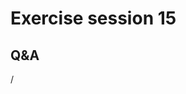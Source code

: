 # Exercise session 15

<!--
-   [On-line exercise notes](https://hackmd.io/@gmarkoma/lumi_training_ee#Omniperf ).

    [PDF backup](https://462000265.lumidata.eu/4day-20231003/files/LUMI-4day-20231003-Exercises_AMD.pdf)

-   Exercises can be copied from `/project/project_465000644/exercises/AMD/HPCTrainingExamples`

-   Exercises are archived as compressed and uncompressed tar files:
 
    -   [Web download .tar.bz2](https://462000265.lumidata.eu/4day-20231003/files/LUMI-4day-20231003-Exercises_AMD.tar.bz2)
        or [web download .tar](https://462000265.lumidata.eu/4day-20231003/files/LUMI-4day-20231003-Exercises_AMD.tar)

    -   On LUMI:
        -   `/appl/local/training/4day-20231003/files/LUMI-4day-20231003-Exercises_AMD.tar.bz2`
        -   `/appl/local/training/4day-20231003/files/LUMI-4day-20231003-Exercises_AMD.tar`

-   The necessary version of Omniperf is installed in the software installation in 
    `/project/project_465000644/software`.

    The installation can be recovered from the archive (bzip2-compressed tar file) on LUMI: 
    `/appl/local/training/4day-20231003/files/LUMI-4day-20231003-Software_AMD.tar.bz2`

    This installation was tested for the course but will fail at some point due to changes to the system.

    Note that Omniperf poses security risks as it is based on an unprotected web server running on a predicable
    port number.
-->


## Q&A

/

